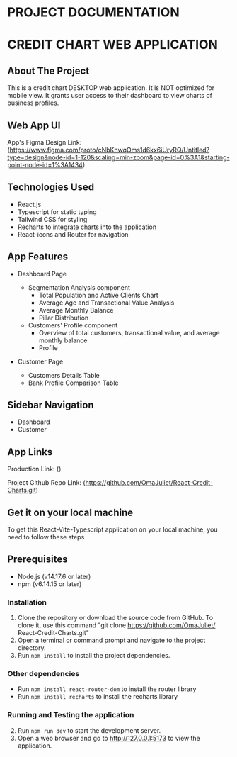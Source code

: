 # PROJECT DOCUMENTATION

# CREDIT CHART WEB APPLICATION


## About The Project 

This is a credit chart DESKTOP web application. It is NOT optimized for mobile view. It grants user access to their dashboard to view charts of business profiles.


## Web App UI
App's Figma Design Link: (https://www.figma.com/proto/cNbKhwqOms1d6kx6iUryRQ/Untitled?type=design&node-id=1-120&scaling=min-zoom&page-id=0%3A1&starting-point-node-id=1%3A1434)


## Technologies Used

- React.js
- Typescript for static typing 
- Tailwind CSS for styling
- Recharts to integrate charts into the application
- React-icons and Router for navigation


## App Features

- Dashboard Page
   - Segmentation Analysis component
      - Total Population and Active Clients Chart
      - Average Age and Transactional Value Analysis
      - Average Monthly Balance
      - Pillar Distribution
   - Customers' Profile component
      - Overview of total customers, transactional value, and average monthly balance
      - Profile

- Customer Page
   - Customers Details Table
   - Bank Profile Comparison Table


## Sidebar Navigation 

- Dashboard
- Customer


## App Links 
Production Link: ()

Project Github Repo Link: (https://github.com/OmaJuliet/React-Credit-Charts.git)


## Get it on your local machine
To get this React-Vite-Typescript application on your local machine, you need to follow these steps


## Prerequisites
- Node.js (v14.17.6 or later)
- npm (v6.14.15 or later)


### Installation
1. Clone the repository or download the source code from GitHub. To clone it, use this command "git clone https://github.com/OmaJuliet/ React-Credit-Charts.git"
2. Open a terminal or command prompt and navigate to the project directory.
3. Run `npm install` to install the project dependencies.


### Other dependencies
- Run `npm install react-router-dom` to install the router library
- Run `npm install recharts` to install the recharts library


### Running and Testing the application
2. Run `npm run dev` to start the development server.
3. Open a web browser and go to http://127.0.0.1:5173 to view the application.
